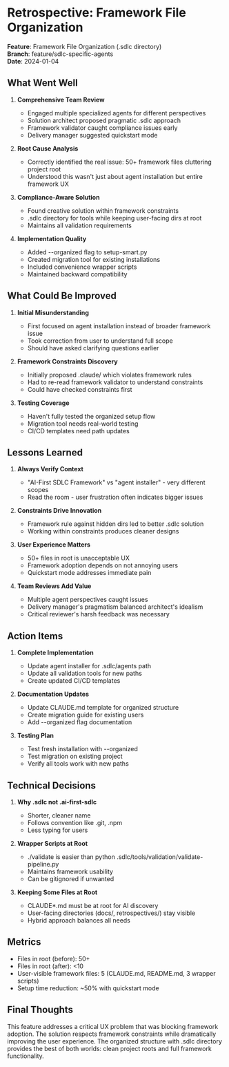 # Retrospective: Framework File Organization

**Feature**: Framework File Organization (.sdlc directory)  
**Branch**: feature/sdlc-specific-agents  
**Date**: 2024-01-04

## What Went Well

1. **Comprehensive Team Review**
   - Engaged multiple specialized agents for different perspectives
   - Solution architect proposed pragmatic .sdlc approach
   - Framework validator caught compliance issues early
   - Delivery manager suggested quickstart mode

2. **Root Cause Analysis**
   - Correctly identified the real issue: 50+ framework files cluttering project root
   - Understood this wasn't just about agent installation but entire framework UX

3. **Compliance-Aware Solution**
   - Found creative solution within framework constraints
   - .sdlc directory for tools while keeping user-facing dirs at root
   - Maintains all validation requirements

4. **Implementation Quality**
   - Added --organized flag to setup-smart.py
   - Created migration tool for existing installations
   - Included convenience wrapper scripts
   - Maintained backward compatibility

## What Could Be Improved

1. **Initial Misunderstanding**
   - First focused on agent installation instead of broader framework issue
   - Took correction from user to understand full scope
   - Should have asked clarifying questions earlier

2. **Framework Constraints Discovery**
   - Initially proposed .claude/ which violates framework rules
   - Had to re-read framework validator to understand constraints
   - Could have checked constraints first

3. **Testing Coverage**
   - Haven't fully tested the organized setup flow
   - Migration tool needs real-world testing
   - CI/CD templates need path updates

## Lessons Learned

1. **Always Verify Context**
   - "AI-First SDLC Framework" vs "agent installer" - very different scopes
   - Read the room - user frustration often indicates bigger issues

2. **Constraints Drive Innovation**
   - Framework rule against hidden dirs led to better .sdlc solution
   - Working within constraints produces cleaner designs

3. **User Experience Matters**
   - 50+ files in root is unacceptable UX
   - Framework adoption depends on not annoying users
   - Quickstart mode addresses immediate pain

4. **Team Reviews Add Value**
   - Multiple agent perspectives caught issues
   - Delivery manager's pragmatism balanced architect's idealism
   - Critical reviewer's harsh feedback was necessary

## Action Items

1. **Complete Implementation**
   - Update agent installer for .sdlc/agents path
   - Update all validation tools for new paths
   - Create updated CI/CD templates

2. **Documentation Updates**
   - Update CLAUDE.md template for organized structure
   - Create migration guide for existing users
   - Add --organized flag documentation

3. **Testing Plan**
   - Test fresh installation with --organized
   - Test migration on existing project
   - Verify all tools work with new paths

## Technical Decisions

1. **Why .sdlc not .ai-first-sdlc**
   - Shorter, cleaner name
   - Follows convention like .git, .npm
   - Less typing for users

2. **Wrapper Scripts at Root**
   - ./validate is easier than python .sdlc/tools/validation/validate-pipeline.py
   - Maintains framework usability
   - Can be gitignored if unwanted

3. **Keeping Some Files at Root**
   - CLAUDE*.md must be at root for AI discovery
   - User-facing directories (docs/, retrospectives/) stay visible
   - Hybrid approach balances all needs

## Metrics

- Files in root (before): 50+
- Files in root (after): <10
- User-visible framework files: 5 (CLAUDE.md, README.md, 3 wrapper scripts)
- Setup time reduction: ~50% with quickstart mode

## Final Thoughts

This feature addresses a critical UX problem that was blocking framework adoption. The solution respects framework constraints while dramatically improving the user experience. The organized structure with .sdlc directory provides the best of both worlds: clean project roots and full framework functionality.
